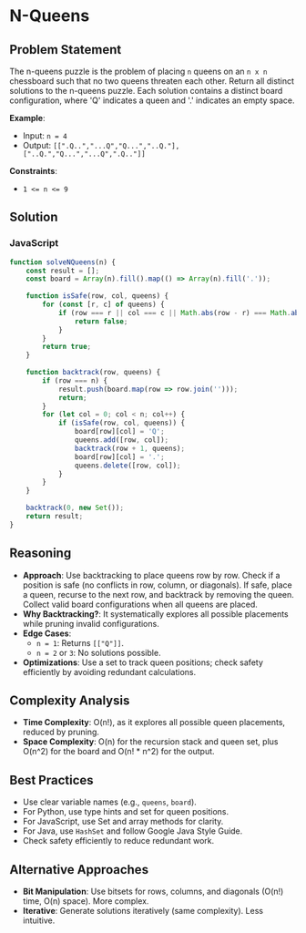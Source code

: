 # N-Queens

## Problem Statement
The n-queens puzzle is the problem of placing `n` queens on an `n x n` chessboard such that no two queens threaten each other. Return all distinct solutions to the n-queens puzzle. Each solution contains a distinct board configuration, where 'Q' indicates a queen and '.' indicates an empty space.

**Example**:
- Input: `n = 4`
- Output: `[[".Q..","...Q","Q...","..Q."],["..Q.","Q...","...Q",".Q.."]]`

**Constraints**:
- `1 <= n <= 9`

## Solution

### JavaScript
```javascript
function solveNQueens(n) {
    const result = [];
    const board = Array(n).fill().map(() => Array(n).fill('.'));
    
    function isSafe(row, col, queens) {
        for (const [r, c] of queens) {
            if (row === r || col === c || Math.abs(row - r) === Math.abs(col - c)) {
                return false;
            }
        }
        return true;
    }
    
    function backtrack(row, queens) {
        if (row === n) {
            result.push(board.map(row => row.join('')));
            return;
        }
        for (let col = 0; col < n; col++) {
            if (isSafe(row, col, queens)) {
                board[row][col] = 'Q';
                queens.add([row, col]);
                backtrack(row + 1, queens);
                board[row][col] = '.';
                queens.delete([row, col]);
            }
        }
    }
    
    backtrack(0, new Set());
    return result;
}
```

## Reasoning
- **Approach**: Use backtracking to place queens row by row. Check if a position is safe (no conflicts in row, column, or diagonals). If safe, place a queen, recurse to the next row, and backtrack by removing the queen. Collect valid board configurations when all queens are placed.
- **Why Backtracking?**: It systematically explores all possible placements while pruning invalid configurations.
- **Edge Cases**:
  - `n = 1`: Returns `[["Q"]]`.
  - `n = 2` or `3`: No solutions possible.
- **Optimizations**: Use a set to track queen positions; check safety efficiently by avoiding redundant calculations.

## Complexity Analysis
- **Time Complexity**: O(n!), as it explores all possible queen placements, reduced by pruning.
- **Space Complexity**: O(n) for the recursion stack and queen set, plus O(n^2) for the board and O(n! * n^2) for the output.

## Best Practices
- Use clear variable names (e.g., `queens`, `board`).
- For Python, use type hints and set for queen positions.
- For JavaScript, use Set and array methods for clarity.
- For Java, use `HashSet` and follow Google Java Style Guide.
- Check safety efficiently to reduce redundant work.

## Alternative Approaches
- **Bit Manipulation**: Use bitsets for rows, columns, and diagonals (O(n!) time, O(n) space). More complex.
- **Iterative**: Generate solutions iteratively (same complexity). Less intuitive.